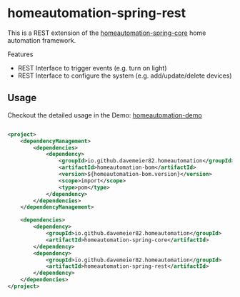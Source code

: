 # homeautomation-spring-rest

This is a REST extension of the [homeautomation-spring-core](https://github.com/davemeier82/homeautomation-spring-core/blob/main/README.md) home automation framework.

Features

* REST Interface to trigger events (e.g. turn on light)
* REST Interface to configure the system (e.g. add/update/delete devices)

## Usage

Checkout the detailed usage in the Demo: [homeautomation-demo](https://github.com/davemeier82/homeautomation-demo/blob/main/README.md)

```xml

<project>
    <dependencyManagement>
        <dependencies>
            <dependency>
                <groupId>io.github.davemeier82.homeautomation</groupId>
                <artifactId>homeautomation-bom</artifactId>
                <version>${homeautomation-bom.version}</version>
                <scope>import</scope>
                <type>pom</type>
            </dependency>
        </dependencies>
    </dependencyManagement>

    <dependencies>
        <dependency>
            <groupId>io.github.davemeier82.homeautomation</groupId>
            <artifactId>homeautomation-spring-core</artifactId>
        </dependency>
        <dependency>
            <groupId>io.github.davemeier82.homeautomation</groupId>
            <artifactId>homeautomation-spring-rest</artifactId>
        </dependency>
    </dependencies>
</project>
```